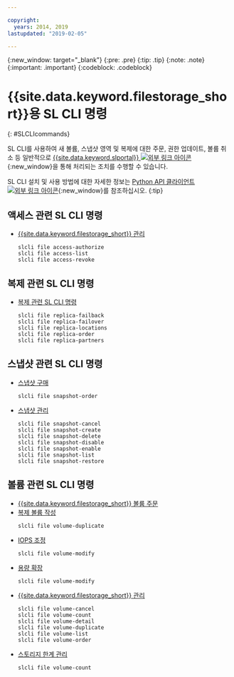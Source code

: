 ```yaml
---

copyright:
  years: 2014, 2019
lastupdated: "2019-02-05"

---
```

{:new_window: target="_blank"}
{:pre: .pre}
{:tip: .tip}
{:note: .note}
{:important: .important}
{:codeblock: .codeblock}

# {{site.data.keyword.filestorage_short}}용 SL CLI 명령
{: #SLCLIcommands}

SL CLI를 사용하여 새 볼륨, 스냅샷 영역 및 복제에 대한 주문, 권한 업데이트, 볼륨 취소 등 일반적으로 [{{site.data.keyword.slportal}} ![외부 링크 아이콘](../../icons/launch-glyph.svg "외부 링크 아이콘")](https://control.softlayer.com/){:new_window}을 통해 처리되는 조치를 수행할 수 있습니다.

SL CLI 설치 및 사용 방법에 대한 자세한 정보는 [Python API 클라이언트 ![외부 링크 아이콘](../../icons/launch-glyph.svg "외부 링크 아이콘")](https://softlayer-python.readthedocs.io/en/latest/cli.html){:new_window}를 참조하십시오.
{:tip}

## 액세스 관련 SL CLI 명령
* [{{site.data.keyword.filestorage_short}} 관리](/docs/infrastructure/FileStorage?topic=FileStorage-managingstorage)  
  ```
  slcli file access-authorize
  slcli file access-list
  slcli file access-revoke
  ```

## 복제 관련 SL CLI 명령

* [복제 관련 SL CLI 명령](/docs/infrastructure/FileStorage?topic=FileStorage-replication#clicommands)
  ```
  slcli file replica-failback
  slcli file replica-failover
  slcli file replica-locations
  slcli file replica-order
  slcli file replica-partners
  ```

## 스냅샷 관련 SL CLI 명령

* [스냅샷 구매](/docs/infrastructure/FileStorage?topic=FileStorage-ordering-snapshots)
  ```
  slcli file snapshot-order
  ```

* [스냅샷 관리](/docs/infrastructure/FileStorage?topic=FileStorage-managingSnapshots)
  ```
  slcli file snapshot-cancel
  slcli file snapshot-create
  slcli file snapshot-delete
  slcli file snapshot-disable
  slcli file snapshot-enable
  slcli file snapshot-list
  slcli file snapshot-restore
  ```

## 볼륨 관련 SL CLI 명령

* [{{site.data.keyword.filestorage_short}} 볼륨 주문](/docs/infrastructure/FileStorage?topic=FileStorage-orderingSLCLI)
* [복제 볼륨 작성](/docs/infrastructure/FileStorage?topic=FileStorage-duplicatevolume)
  ```
  slcli file volume-duplicate
  ```
* [IOPS 조정](/docs/infrastructure/FileStorage?topic=FileStorage-adjustingIOPS#steps)
  ```
  slcli file volume-modify
  ```
* [용량 확장](/docs/infrastructure/FileStorage?topic=FileStorage-expandCapacity#steps)
  ```
  slcli file volume-modify
  ```
* [{{site.data.keyword.filestorage_short}} 관리](/docs/infrastructure/FileStorage?topic=FileStorage-managingstorage)  
  ```
  slcli file volume-cancel
  slcli file volume-count
  slcli file volume-detail
  slcli file volume-duplicate
  slcli file volume-list
  slcli file volume-order
  ```
* [스토리지 한계 관리](/docs/infrastructure/FileStorage?topic=FileStorage-managinglimits)  
  ```
  slcli file volume-count
  ```
